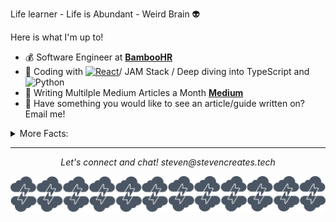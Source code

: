 

Life learner - Life is Abundant - Weird Brain :alien:

Here is what I'm up to!

- :moneybag: Software Engineer at **[BambooHR](https://www.bamboohr.com)**
- :rocket: Coding with [![React](https://img.shields.io/badge/-React-black?style=flat&logo=react&link=https://github.com/StevenCreates)](https://github.com/StevenCreates)/ JAM Stack / Deep diving into TypeScript and <img alt="Python" src="https://img.shields.io/badge/-Python-3776AB?style=flat-square&logo=python&logoColor=purple" />
- :book: Writing Multilple Medium Articles a Month **[Medium](https://medium.com/@steven_creates)**
- :thought_balloon: Have something you would like to see an article/guide written on? Email me!

<details>
  <summary>More Facts:</summary>


  - I may play a little to much **[Apex Legends](https://apex.tracker.gg/profile/xbl/LEVELxTREE)**
  - I love to draw and create. :pencil2:
  - I have two kids Raptor && Zephyr 
  - I also have two doggos Olive && Talula
  

  ![My github stats](https://github-readme-stats.vercel.app/api?username=StevenCreates&show_icons=true&theme=radical)
  
  <br><br>
</details>

<hr>
<p align="center">
  <i>Let's connect and chat!</i>
  <i>steven@stevencreates.tech</i>
   

![Banner](https://github.com/StevenCreates/StevenCreates/blob/master/bannercreates.png)
